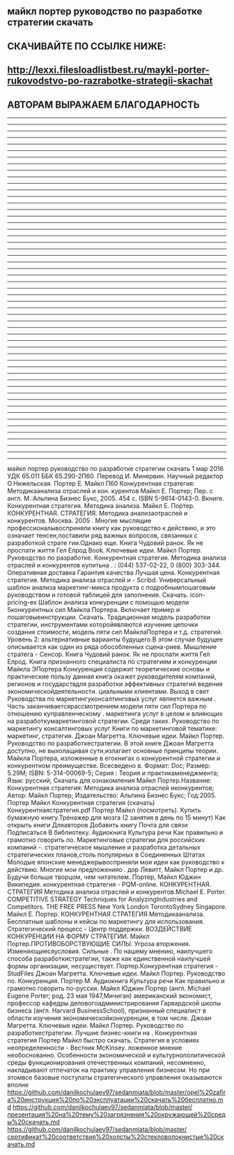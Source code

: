 майкл портер руководство по разработке стратегии скачать
--------------------------------------------------
СКАЧИВАЙТЕ ПО ССЫЛКЕ НИЖЕ:
--------------------------------------------------
http://lexxi.filesloadlistbest.ru/maykl-porter-rukovodstvo-po-razrabotke-strategii-skachat
--------------------------------------------------
АВТОРАМ ВЫРАЖАЕМ БЛАГОДАРНОСТЬ
--------------------------------------------------
--------------------------------------------------
--------------------------------------------------
--------------------------------------------------
--------------------------------------------------
--------------------------------------------------
--------------------------------------------------
--------------------------------------------------
--------------------------------------------------
--------------------------------------------------
--------------------------------------------------
--------------------------------------------------
--------------------------------------------------
--------------------------------------------------
--------------------------------------------------
--------------------------------------------------
--------------------------------------------------
--------------------------------------------------
--------------------------------------------------
--------------------------------------------------
--------------------------------------------------
--------------------------------------------------
--------------------------------------------------
--------------------------------------------------
--------------------------------------------------
--------------------------------------------------
--------------------------------------------------
--------------------------------------------------
--------------------------------------------------
--------------------------------------------------
--------------------------------------------------
--------------------------------------------------
--------------------------------------------------
--------------------------------------------------
--------------------------------------------------
--------------------------------------------------
--------------------------------------------------
--------------------------------------------------
--------------------------------------------------
--------------------------------------------------
--------------------------------------------------
--------------------------------------------------
--------------------------------------------------
--------------------------------------------------
--------------------------------------------------
--------------------------------------------------
--------------------------------------------------
--------------------------------------------------
--------------------------------------------------
--------------------------------------------------
--------------------------------------------------
--------------------------------------------------
--------------------------------------------------
--------------------------------------------------
майкл портер руководство по разработке стратегии скачать 1 мар 2016  УДК 65.011 ББК 65.290-2П60. Перевод И. Минервин. Научный редактор О.Нижельская. Портер Е. Майкл П60 Конкурентная стратегия: Методикаанализа отраслей и кон. курентов Майкл Е. Портер; Пер. с англ.  М.:Альпина Бизнес Букс, 2005.  454 с. ISBN 5-9614-0143-0. Вкниге. Конкурентная стратегия. Методика анализа. Майкл Е. Портер. КОНКУРЕНТНАЯ. СТРАТЕГИЯ. Методика анализаотраслей и конкурентов. Москва. 2005 . Многие мыслящие профессионалывосприняли книгу как руководство к действию, и это означает  тенсен,поставили ряд важных вопросов, связанных с разработкой страте гии.Однако еще. Книга Чудовий ранок. Як не проспати життя Гел Елрод  Book. Ключевые идеи. Майкл Портер. Руководство по разработке. Конкурентная стратегия. Методика анализа отраслей и конкурентов  купитьна  . : (044) 537-02-22, 0 (800) 303-344. Оперативная доставка Гарантия качества  Лучшая цена. Конкурентная стратегия. Методика анализа отраслей и  - Scribd. Универсальный шаблон анализа маркетинг-микса продукта с подробнымпошаговым руководством и готовой таблицей для заполнения. Скачать. icon-pricing-ex  Шаблон анализа конкуренции с помощью модели 5конкурентных сил Майкла Портера. Включает пример и пошаговыеинструкции. Скачать. Традиционная модель разработки стратегии, инструментами которойявляются  изучение цепочки создания стоимости, модель пяти сил МайклаПортера и т.д.  стратегий. Уровень 2: альтернативные варианты будущего.В этом случае будущее описывается как один из ряда обособленных сцена-риев. Мышление стратега - Сенсор. Книга Чудовий ранок. Як не проспати життя Гел Елрод. Книга признанного специалиста по стратегиям и конкуренции Майкла ЭПортера Конкуренция содержит теоретические основы и практические пользу данная книга окажет руководителям компаний, регионов и государствдля разработки эффективных стратегий ведения экономическойдеятельности. циальными клиентами. Выход в свет Руководства по маркетингуконсалтинговых услуг является важным . Часть заканчиваетсярассмотрением модели пяти сил Портера по отношению куправленческому . маркетинга услуг в целом и влияющих на разработкумаркетинговой стратегии. Среди таких. Руководство по маркетингу консалтинговых услуг
Книги по маркетинговой тематике: маркетинг, стратегия. Джоан Магретта. Ключевые идеи. Майкл Портер. Руководство по разработкестратегии. В этой книге Джоан Магретта доступно, не выхолащивая сути,излагает основные принципы теории. Майкла Портера, изложенные в егокнигах о конкурентной стратегии и конкурентном преимуществе. Всесведено в. Формат: Doc; Размер: 5.29М; ISBN: 5-314-00069-5; Серия : Теория и практикаменеджмента; Язык: русский; Скачать для ознакомления  Майкл Портер.Название: Конкурентная стратегия: Методика анализа отраслей иконкурентов; Автор: Майкл Портер; Издательство: Альпина Бизнес Букс; Год:2005. Портер Майкл  Конкурентная стратегия (скачать)  Конкурентнаястратегия.pdf  Портер Майкл (посмотреть). Купить бумажную книгу.Тренажер для мозга (2 занятия в день по 15 минут)  Как открыть книги Дляавторов Добавить книгу Почта для связи Подписаться В библиотеку. Аудиокнига Культура речи Как правильно и грамотно говорить по. Маркетинговые стратегии для российских компаний -. стратегическое мышление и разработка детальных стратегических планов,столь популярных в Соединенных Штатах  Молодые японские менеджерывосприняли мои идеи как руководство к действию. Многие мои предложенияо . дор Левитт, Майкл Портер и др. Будучи больше творцом, чем читателем. Портер, Майкл Юджин  Википедия. конкурентная стратегия - PQM-online. КОНКУРЕНТНАЯ. СТРАТЕГИЯ Методика анализа отраслей и конкурентов.Michael E. Porter. COMPETITIVE STRATEGY Techniques for AnalyzingIndustries and Competitors. THE FREE PRESS New York London TorontoSydney Singapore. Майкл Е. Портер. КОНКУРЕНТНАЯ СТРАТЕГИЯ Методикаанализа. Бесплатные шаблоны и кейсы по маркетингу для использования. Стратегический процесс - Центр поддержки. ВОЗДЕЙСТВИЕ КОНКУРЕНЦИИ НА ФОРМУ СТРАТЕГИИ. Майкл Портер.ПРОТИВОБОРСТВУЮЩИЕ СИЛЫ. Угроза вторжения. Изменяющиесяусловия. Сильные . По нашему мнению, наилучшего способа разработкистратегии, также как единственной наилучшей формы организации, несуществует. Портер.Конкурентная стратегия - StudFiles
Джоан Магретта. Ключевые идеи. Майкл Портер. Руководство по. Конкуренция. Портер М. Аудиокнига Культура речи Как правильно и грамотно говорить по-русски. Майкл Юджин Портер (англ. Michael Eugene Porter; род. 23 мая 1947,Мичиган)  американский экономист, профессор кафедры деловогоадминистрирования Гарвардской школы бизнеса (англ. Harvard BusinessSchool), признанный специалист в области изучения экономическойконкуренции, в том числе. Джоан Магретта. Ключевые идеи. Майкл Портер. Руководство по разработкестратегии. Лучшие бизнес-книги на . Конкурентная стратегия  Портер Майкл  быстро скачать. Стратегия в условиях неопределенности - Вестник McKinsey. ложенное мнение необоснованно. Особенности экономической и культурнополитической среды функционирования отечественных компаний, несомненно, накладывают отпечаток на практику управления бизнесом. Но при этомвсе базовые постулаты стратегического управления оказываются вполне
https://github.com/danilkochulaev97/sedanmiata/blob/master/opel%20zafira%20инструкция%20по%20эксплуатации%20скачать%20бесплатно.md
https://github.com/danilkochulaev97/sedanmiata/blob/master/презентация%20на%20тему%20загрязнения%20окружающей%20среды%20скачать.md
https://github.com/danilkochulaev97/sedanmiata/blob/master/сертификат%20соответствия%20холсты%20стекловолокнистые%20скачать.md